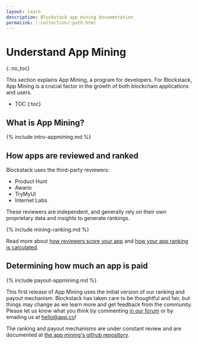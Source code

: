 ```yaml
---
layout: learn
description: Blockstack app mining documentation
permalink: /:collection/:path.html
---
```

# Understand App Mining
{:.no_toc}

This section explains App Mining, a program for developers. For Blockstack, App Mining is a crucial factor in the growth of both blockchain applications and users.  

* TOC
{:toc}

## What is App Mining?

{% include intro-appmining.md %}

## How apps are reviewed and ranked

Blockstack uses the third-party reviewers: 

* Product Hunt
* Awario
* TryMyUI
* Internet Labs. 

These reviewers are independent, and generally rely on their own proprietary data and insights to generate rankings.

{% include mining-ranking.md %}

Read more about [how reviewers score your app](app-reviewers.html) and [how your app ranking is calculated](app-rankings.html).


## Determining how much an app is paid

{% include payout-appmining.md %}

This first release of App Mining uses the initial version of our ranking and
payout mechanism. Blockstack has taken care to be thoughtful and fair, but
things may change as we learn more and get feedback from the community. Please
let us know what you think by commenting <a href="https://forum.blockstack.org"
target="\_blank">in our forum</a> or by emailing us at <hello@app.co>!

The ranking and payout mechanisms are under constant review and are documented at <a href="https://github.com/blockstack/app-mining">the app mining's github repository</a>.
